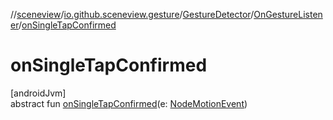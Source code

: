 //[sceneview](../../../../index.md)/[io.github.sceneview.gesture](../../index.md)/[GestureDetector](../index.md)/[OnGestureListener](index.md)/[onSingleTapConfirmed](on-single-tap-confirmed.md)

# onSingleTapConfirmed

[androidJvm]\
abstract fun [onSingleTapConfirmed](on-single-tap-confirmed.md)(e: [NodeMotionEvent](../../-node-motion-event/index.md))
